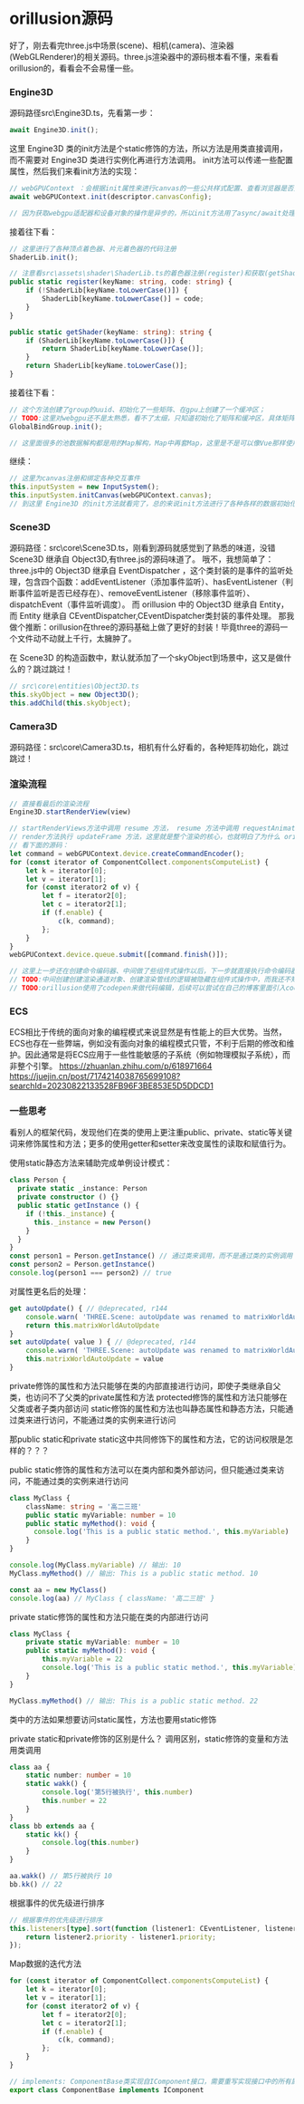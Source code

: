 # orillusion源码
好了，刚去看完three.js中场景(scene)、相机(camera)、渲染器(WebGLRenderer)的相关源码。three.js渲染器中的源码根本看不懂，来看看orillusion的，看看会不会易懂一些。

### Engine3D
源码路径src\Engine3D.ts，先看第一步：
```ts
await Engine3D.init();
```
这里 Engine3D 类的init方法是个static修饰的方法，所以方法是用类直接调用，而不需要对 Engine3D 类进行实例化再进行方法调用。
init方法可以传递一些配置属性，然后我们来看init方法的实现：
```ts
// webGPUContext ：会根据init属性来进行canvas的一些公共样式配置、查看浏览器是否支持webgpu、请求webgpu适配器、获取webgpu设备对象、获取canvas中webgpu的上下文并进行了一些配置。 具体 webGPUContext 的源码路径： src\gfx\graphics\webGpu\Context3D.ts
await webGPUContext.init(descriptor.canvasConfig);

// 因为获取webgpu适配器和设备对象的操作是异步的，所以init方法用了async/await处理
```

接着往下看：
```ts
// 这里进行了各种顶点着色器、片元着色器的代码注册
ShaderLib.init();

// 注意看src\assets\shader\ShaderLib.ts的着色器注册(register)和获取(getShader)方法，熟悉的策略模式解决if else问题
public static register(keyName: string, code: string) {
    if (!ShaderLib[keyName.toLowerCase()]) {
        ShaderLib[keyName.toLowerCase()] = code;
    }
}

public static getShader(keyName: string): string {
    if (ShaderLib[keyName.toLowerCase()]) {
        return ShaderLib[keyName.toLowerCase()];
    }
    return ShaderLib[keyName.toLowerCase()];
}
```

接着往下看：
```ts
// 这个方法创建了group的uuid、初始化了一些矩阵、在gpu上创建了一个缓冲区；
// TODO:这里对webgpu还不是太熟悉，看不了太细，只知道初始化了矩阵和缓冲区，具体矩阵和缓冲区的作用看不清楚
GlobalBindGroup.init();

// 这里面很多的池数据解构都是用的Map解构，Map中再套Map，这里是不是可以像Vue那样使用WeakMap、Map、Set解构来优化？？？
```

继续：
```ts
// 这里为canvas注册和绑定各种交互事件
this.inputSystem = new InputSystem();
this.inputSystem.initCanvas(webGPUContext.canvas);
// 到这里 Engine3D 的init方法就看完了，总的来说init方法进行了各种各样的数据初始化和一些webgpu的使用准备工作，比如：判断是否支持webgpu、请求webgpu适配器、获取设备对象、创建gpu缓冲区等，但还没有设计到webgpu关键的渲染管线部分。
```

### Scene3D
源码路径：src\core\Scene3D.ts，刚看到源码就感觉到了熟悉的味道，没错 Scene3D 继承自 Object3D,有three.js的源码味道了。
哦不，我想简单了：three.js中的 Object3D 继承自 EventDispatcher ，这个类封装的是事件的监听处理，包含四个函数：addEventListener（添加事件监听）、hasEventListener（判断事件监听是否已经存在）、removeEventListener（移除事件监听）、dispatchEvent（事件监听调度）。
而 orillusion 中的 Object3D 继承自 Entity，而 Entity 继承自 CEventDispatcher,CEventDispatcher类封装的事件处理。
那我做个推断：orillusion在three的源码基础上做了更好的封装！毕竟three的源码一个文件动不动就上千行，太臃肿了。

在 Scene3D 的构造函数中，默认就添加了一个skyObject到场景中，这又是做什么的？跳过跳过！
```ts
// src\core\entities\Object3D.ts
this.skyObject = new Object3D();
this.addChild(this.skyObject);
```

### Camera3D
源码路径：src\core\Camera3D.ts，相机有什么好看的，各种矩阵初始化，跳过跳过！

### 渲染流程
```ts
// 直接看最后的渲染流程
Engine3D.startRenderView(view)

// startRenderViews方法中调用 resume 方法， resume 方法中调用 requestAnimationFrame 去执行 render 方法
// render方法执行 updateFrame 方法，这里就是整个渲染的核心，也就明白了为什么 orillusion 官网说自己是 ECS组件式系统
// 看下面的源码：
let command = webGPUContext.device.createCommandEncoder();
for (const iterator of ComponentCollect.componentsComputeList) {
    let k = iterator[0];
    let v = iterator[1];
    for (const iterator2 of v) {
        let f = iterator2[0];
        let c = iterator2[1];
        if (f.enable) {
            c(k, command);
        };
    }
}
webGPUContext.device.queue.submit([command.finish()]);

// 这里上一步还在创建命令编码器、中间做了些组件式操作以后，下一步就直接执行命令编码器的finish方法，推送gpu指令到设备对象的命令队列queue中去执行绘制
// TODO:中间创建创建渲染通道对象、创建渲染管线的逻辑被隐藏在组件式操作中，而我还不知道 ECS组件式系统 ，得抓紧去学了
// TODO:orillusion使用了codepen来做代码编辑，后续可以尝试在自己的博客里面引入codepen
```

### ECS
ECS相比于传统的面向对象的编程模式来说显然是有性能上的巨大优势。当然，ECS也存在一些弊端，例如没有面向对象的编程模式只管，不利于后期的修改和维护。因此通常是将ECS应用于一些性能敏感的子系统（例如物理模拟子系统），而非整个引擎。
https://zhuanlan.zhihu.com/p/618971664
https://juejin.cn/post/7174214038765699108?searchId=20230822133528FB96F3BE853E5D5DDCD1


### 一些思考
看别人的框架代码，发现他们在类的使用上更注重public、private、static等关键词来修饰属性和方法；更多的使用getter和setter来改变属性的读取和赋值行为。

使用static静态方法来辅助完成单例设计模式：
```ts
class Person {
  private static _instance: Person
  private constructor () {}
  public static getInstance () {
    if (!this._instance) {
      this._instance = new Person()
    }
  }
}
const person1 = Person.getInstance() // 通过类来调用，而不是通过类的实例调用
const person2 = Person.getInstance()
console.log(person1 === person2) // true
```


对属性更名后的处理：
```ts
get autoUpdate() { // @deprecated, r144
	console.warn( 'THREE.Scene: autoUpdate was renamed to matrixWorldAutoUpdate in r144.' )
	return this.matrixWorldAutoUpdate
}
set autoUpdate( value ) { // @deprecated, r144
	console.warn( 'THREE.Scene: autoUpdate was renamed to matrixWorldAutoUpdate in r144.' )
	this.matrixWorldAutoUpdate = value
}
```

private修饰的属性和方法只能够在类的内部直接进行访问，即使子类继承自父类，也访问不了父类的private属性和方法
protected修饰的属性和方法只能够在父类或者子类内部访问
static修饰的属性和方法也叫静态属性和静态方法，只能通过类来进行访问，不能通过类的实例来进行访问

那public static和private static这中共同修饰下的属性和方法，它的访问权限是怎样的？？？

public static修饰的属性和方法可以在类内部和类外部访问，但只能通过类来访问，不能通过类的实例来进行访问
```ts
class MyClass {
    className: string = '高二三班'
    public static myVariable: number = 10
    public static myMethod(): void {
      console.log('This is a public static method.', this.myVariable)
    }
}

console.log(MyClass.myVariable) // 输出: 10
MyClass.myMethod() // 输出: This is a public static method. 10

const aa = new MyClass()
console.log(aa) // MyClass { className: '高二三班' }
```

private static修饰的属性和方法只能在类的内部进行访问
```ts
class MyClass {
    private static myVariable: number = 10
    public static myMethod(): void {
        this.myVariable = 22
        console.log('This is a public static method.', this.myVariable)
    }
}

MyClass.myMethod() // 输出: This is a public static method. 22
```
类中的方法如果想要访问static属性，方法也要用static修饰

private static和private修饰的区别是什么？
调用区别，static修饰的变量和方法用类调用
```ts
class aa {
    static number: number = 10
    static wakk() {
        console.log('第5行被执行', this.number)
        this.number = 22
    }
}
class bb extends aa {
    static kk() {
        console.log(this.number)
    }
}

aa.wakk() // 第5行被执行 10
bb.kk() // 22
```

根据事件的优先级进行排序
```ts
// 根据事件的优先级进行排序
this.listeners[type].sort(function (listener1: CEventListener, listenerCEventListener) {
    return listener2.priority - listener1.priority;
});
```

Map数据的迭代方法
```ts
for (const iterator of ComponentCollect.componentsComputeList) {
    let k = iterator[0];
    let v = iterator[1];
    for (const iterator2 of v) {
        let f = iterator2[0];
        let c = iterator2[1];
        if (f.enable) {
            c(k, command);
        };
    }
}
```


```ts
// implements: ComponentBase类实现自IComponent接口，需要重写实现接口中的所有属性和方法
export class ComponentBase implements IComponent
```
